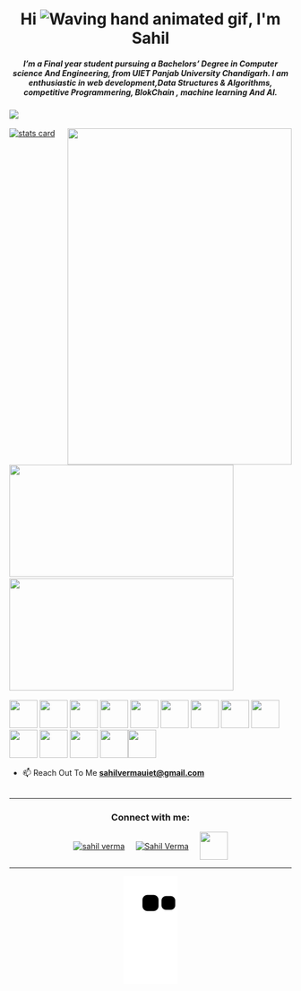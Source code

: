 <h1 align="center">Hi <img src="https://raw.githubusercontent.com/nixin72/nixin72/master/wave.gif" 
         alt="Waving hand animated gif"
        height="45"
         width="45" />, I'm Sahil </h1>
<h5 align="center">
I’m a Final year student pursuing a Bachelors’ Degree in Computer science And Engineering, from UIET Panjab University Chandigarh. I am enthusiastic in web development,Data Structures & Algorithms, competitive Programmering, BlokChain , machine learning And AI. 
</h5>
<p align="left"> <img src="https://komarev.com/ghpvc/?username=sahilverma3120&label=Profile%20views&color=0e75b6&style=flat%22%20alt=%22sahilverma3120" /> </p>
<p>
<a align= "center" href="https://github.com/sahilverma3120">
<img alt= "stats card" height="200px" width="400" src="https://github-readme-streak-stats.herokuapp.com/?user=sahilverma3120&theme=radical">
<img align="right" height="600" width="400" src="https://i.imgur.com/BGyobos.gif" /> </a>
</p>
<img height="200px" width="400" src="https://github-readme-stats.vercel.app/api?username=sahilverma3120&count_private=true&theme=radical&show_icons=true" />
<img height="200px" width="400" src="https://github-readme-stats.vercel.app/api/top-langs/?username=sahilverma3120&layout=compact&theme=radical" />

 <img height="50" width="50" src="https://img.icons8.com/color/48/000000/c-programming.png" /> <img height="50" width="50" src="https://img.icons8.com/color/48/000000/c-plus-plus-logo.png" /> <img height="50" width="50" src="https://img.icons8.com/color/48/000000/java-coffee-cup-logo.png" /> <img height="50" width="50" src="https://img.icons8.com/color/48/000000/html-5.png" /> <img height="50" width="50" src="https://img.icons8.com/color/48/000000/css3.png" /> <img height="50" width="50" src="https://img.icons8.com/color/48/000000/sass.png"/> <img height="50" width="50" src="https://img.icons8.com/color/48/000000/bootstrap.png" />
<img height="50" width="50" src="https://img.icons8.com/color/48/000000/javascript.png"/> <img height="50" width="50" src="https://img.icons8.com/color/48/000000/react-native.png"/> <img height="50" width="50" src="https://img.icons8.com/color/48/000000/google-firebase-console.png"/> <img height="50" width="50" src="https://img.icons8.com/color/48/000000/mysql-logo.png"/> <img height="50" width="50" src="https://img.icons8.com/color/48/000000/mongodb.png"/> <img height="50" width="50" src="https://img.icons8.com/color/48/000000/nodejs.png"/><img height="50" width="50" src="https://img.icons8.com/color/48/000000/python.png" />
- 📫 Reach Out To Me **sahilvermauiet@gmail.com**
<br><br>
<hr>
<h3 align="center">Connect with me:</h3>
<p align="center">
<a href="https://twitter.com/SahilVe04711867" target="blank"><img align="center" src="https://img.icons8.com/cute-clipart/64/000000/twitter.png" alt="sahil verma" height="50" width="50" /></a> &nbsp;&nbsp;&nbsp;
<a href="https://www.linkedin.com/in/sahilverma01" target="blank"><img align="center" src="https://img.icons8.com/cute-clipart/64/000000/linkedin.png" alt=" Sahil  Verma" height="50" width="50" /></a>&nbsp;&nbsp;&nbsp;&nbsp;
<a href="https://www.facebook.com/sahil786121" target="blank"><img align="center" src="https://img.icons8.com/cute-clipart/64/000000/facebook.png" alt="" height="50" width="50" /></a>
</p>
<hr>
<p align="center">
  <img src="https://github.com/sahilverma3120/sahilverma3120/blob/output/github-contribution-grid-snake.svg" alt="snake"></center>
</p>

